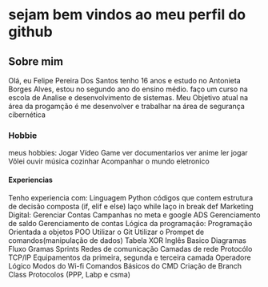 <h1> sejam bem vindos ao meu perfil do github </h1>

<h2> Sobre mim </h2>
Olá, eu Felipe Pereira Dos Santos tenho 16 anos e estudo no Antonieta Borges Alves, estou no segundo ano do ensino médio. faço um curso na escola de Analise e desenvolvimento de sistemas. Meu Objetivo atual na área da progamção é me desenvolver e trabalhar na área de segurança cibernética

<h3>Hobbie</h4>
meus hobbies:
Jogar Vídeo Game
ver documentarios
ver anime
ler
jogar Vôlei
ouvir música
cozinhar
Acompanhar o mundo eletronico

<h4> Experiencias </h4>
Tenho experiencia com:
<b2>Linguagem Python</b2>
códigos que contem
estrutura de decisão composta (if, elif e else)
laço while
laço in break
def
Marketing Digital:
Gerenciar Contas
Campanhas no meta e google ADS
Gerenciamento de saldo
Gerenciamento de contas
Lógica da programação:
Programação Orientada a objetos POO
Utilizar o Git
Utilizar o Prompet de comandos(manipulação de dados)
Tabela XOR
Inglês Basico
Diagramas
Fluxo Gramas
Sprints
Redes de comunicação
Camadas de rede
Protocólo TCP/IP
Equipamentos da primeira, segunda e terceira camada
Operadore Lógico
Modos do Wi-fi
Comandos Básicos do CMD
Criação de Branch
Class
Protocolos (PPP, Labp e csma)